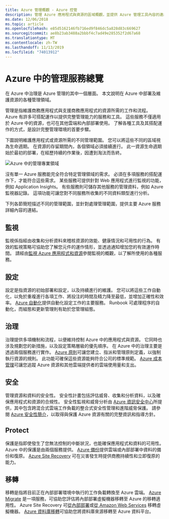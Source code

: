 ```yaml
---
title: Azure 管理概觀 - Azure 控管
description: 管理 Azure 應用程式與資源的區域概觀，並提供 Azure 管理工具內容的連結。
ms.date: 12/06/2018
ms.topic: article
ms.openlocfilehash: e85d5162146fb716ed9f846dc5a828d83c669627
ms.sourcegitcommit: ae8b23ab3488a2bbbf4c7ad49e285352f2d67a68
ms.translationtype: MT
ms.contentlocale: zh-TW
ms.lasthandoff: 11/13/2019
ms.locfileid: "74013912"
---
```

# <a name="overview-of-management-services-in-azure"></a>Azure 中的管理服務總覽

在 Azure 中治理是 Azure 管理的其中一個層面。 本文說明在 Azure 中部署及維護資源的各種管理領域。

管理是指維護商務應用程式與支援商務應用程式的資源所需的工作和流程。 Azure 有許多可搭配運作以提供完整管理能力的服務和工具。 這些服務不僅適用於 Azure 中的資源，也可在其他雲端和內部部署使用。 了解各種工具及其搭配運作的方式，是設計完整管理環境的首要步驟。

下圖說明維護應用程式或資源所需的不同管理範圍。 您可以將這些不同的區域視為生命週期。 在資源的存留期間內，各個領域必須接續進行。 此一資源生命週期始於最初的部署，在經歷持續的作業後，因遭到淘汰而告終。

![Azure 中的管理專業領域](../monitoring/media/management-overview/management-capabilities.png)

沒有單一 Azure 服務能完全符合特定管理領域的需求。 必須在多項服務的搭配運作下，才能符合這些需求。 某些服務可提供針對 Web 應用程式進行監視的功能，例如 Application Insights。 有些服務則可儲存其他服務的管理資料，例如 Azure 監視器記錄。 這項功能可讓您對不同服務所收集的不同資料類型進行分析。

下列各節簡短描述不同的管理範圍，並針對處理管理範圍，提供主要 Azure 服務詳細內容的連結。

## <a name="monitor"></a>監視

監視係指經由收集和分析資料來稽核資源的效能、健康情況和可用性的行為。 有效的監視策略可協助您了解您元件的運作情形，並透過通知增加您的有效運作時間。 請經由[監視 Azure 應用程式和資源](../monitoring/monitoring-overview.md)參閱監視的概觀，以了解所使用的各種服務。

## <a name="configure"></a>設定

設定是指資源的初始部署和設定，以及持續進行的維護。
您可以將這些工作自動化，以免於重複進行各項工作、將投注的時間及精力降至最低，並增加正確性和效率。 [Azure 自動化](../automation/automation-intro.md)提供自動化設定工作的主要服務。 Runbook 可處理程序的自動化，而組態和更新管理則有助於您管理組態。

## <a name="govern"></a>治理

治理提供多項機制和流程，以便維持控制 Azure 中的應用程式與資源。 它同時也涉及規劃您的新措施，以及設定策略層級的優先順序。
在 Azure 中的治理主要是透過兩個服務進行實作。 [Azure 原則](./policy/overview.md)可讓您建立、指派和管理原則定義，以強制執行資源的規則。 此功能可確保這些資源能夠符合公司的標準規範。 [Azure 成本管理](../cost-management/overview-cost-mgt.md)可讓您追蹤 Azure 資源和其他雲端提供者的雲端使用量和支出。

## <a name="secure"></a>安全

管理資源和資料的安全性。 安全性計畫包括評估威脅、收集和分析資料，以及確保應用程式和資源的合規性。 安全性監視和威脅分析由 [Azure 資訊安全中心](../security-center/security-center-intro.md)所提供，其中包含跨混合式雲端工作負載的整合式安全性管理和進階威脅保護。 請參閱 [Azure 安全性簡介](../security/fundamentals/overview.md)，以取得與保護 Azure 資源有關的完整資訊和指導方針。

## <a name="protect"></a>Protect

保護是指即使發生了您無法控制的中斷狀況，也能確保應用程式和資料的可用性。 Azure 中的保護是由兩個服務提供。 [Azure 備份](../backup/backup-introduction-to-azure-backup.md)提供雲端或內部部署中資料的備份和復原。 [Azure Site Recovery](../site-recovery/site-recovery-overview.md) 可在災害發生時提供商務持續性和立即復原的能力。

## <a name="migrate"></a>移轉

移轉是指將目前正在內部部署環境中執行的工作負載轉換至 Azure 雲端。
[Azure Migrate](../migrate/migrate-overview.md) 是一項服務，可協助您評估將內部部署虛擬機器移轉至 Azure 的移轉適用性。 Azure Site Recovery 可[從內部部署](../site-recovery/migrate-tutorial-on-premises-azure.md)或[從 Amazon Web Services](../site-recovery/migrate-tutorial-aws-azure.md) 移轉虛擬機器。 [Azure 資料庫移轉](../dms/dms-overview.md)可協助您將資料庫來源移轉至 Azure 資料平台。
